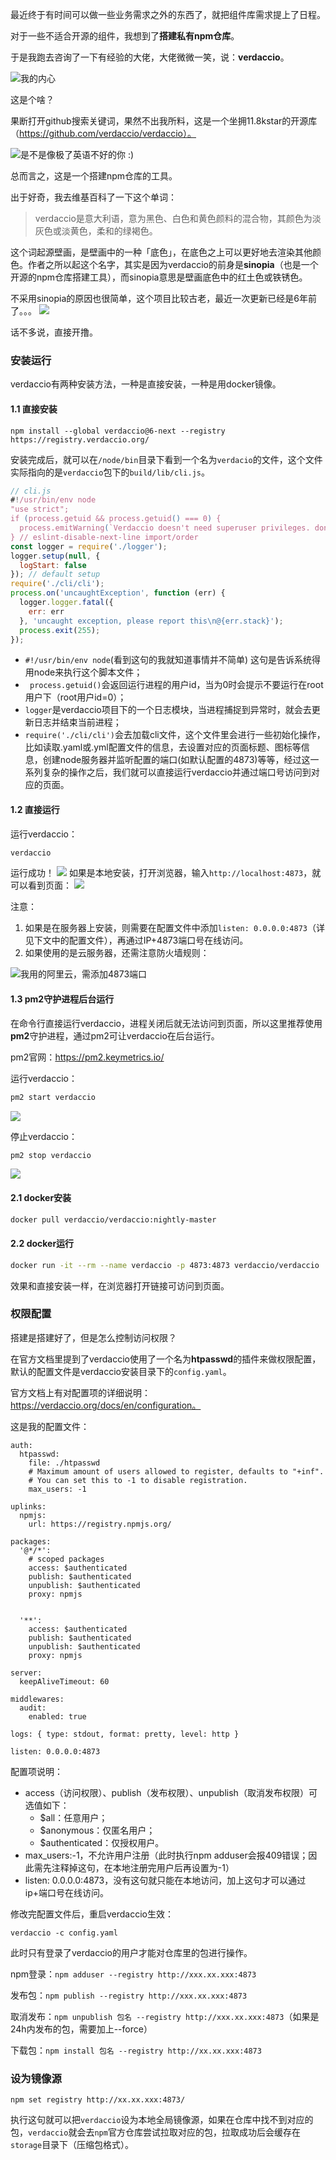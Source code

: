 最近终于有时间可以做一些业务需求之外的东西了，就把组件库需求提上了日程。

对于一些不适合开源的组件，我想到了**搭建私有npm仓库**。

于是我跑去咨询了一下有经验的大佬，大佬微微一笑，说：**verdaccio**。

![我的内心](https://img-blog.csdnimg.cn/img_convert/f285ea4a4125e7d2931e9f13e32d77de.png)

这是个啥？

果断打开github搜索关键词，果然不出我所料，这是一个坐拥11.8kstar的开源库（https://github.com/verdaccio/verdaccio）。

![是不是像极了英语不好的你 :)](https://img-blog.csdnimg.cn/img_convert/08bea327d1e6e4955a836ffc99695f65.png)

总而言之，这是一个搭建npm仓库的工具。

出于好奇，我去维基百科了一下这个单词：

> verdaccio是意大利语，意为黑色、白色和黄色颜料的混合物，其颜色为淡灰色或淡黄色，柔和的绿褐色。

这个词起源壁画，是壁画中的一种「底色」，在底色之上可以更好地去渲染其他颜色。作者之所以起这个名字，其实是因为verdaccio的前身是**sinopia**（也是一个开源的npm仓库搭建工具），而sinopia意思是壁画底色中的红土色或铁锈色。

不采用sinopia的原因也很简单，这个项目比较古老，最近一次更新已经是6年前了。。。
![](https://img-blog.csdnimg.cn/img_convert/8623428b03ab4137d5a55b1e4aa02fa8.png)


话不多说，直接开撸。

### 安装运行

verdaccio有两种安装方法，一种是直接安装，一种是用docker镜像。

#### 1.1 直接安装

```
npm install --global verdaccio@6-next --registry https://registry.verdaccio.org/
```
安装完成后，就可以在`/node/bin`目录下看到一个名为`verdacio`的文件，这个文件实际指向的是`verdaccio`包下的`build/lib/cli.js`。
```js
// cli.js
#!/usr/bin/env node
"use strict";
if (process.getuid && process.getuid() === 0) {
  process.emitWarning(`Verdaccio doesn't need superuser privileges. don't run it under root`);
} // eslint-disable-next-line import/order
const logger = require('./logger');
logger.setup(null, {
  logStart: false
}); // default setup
require('./cli/cli');
process.on('uncaughtException', function (err) {
  logger.logger.fatal({
    err: err
  }, 'uncaught exception, please report this\n@{err.stack}');
  process.exit(255);
});
```
- `#!/usr/bin/env node`(看到这句的我就知道事情并不简单) 这句是告诉系统得用node来执行这个脚本文件；
- ` process.getuid()`会返回运行进程的用户id，当为0时会提示不要运行在root用户下（root用户id=0）；
- `logger`是verdaccio项目下的一个日志模块，当进程捕捉到异常时，就会去更新日志并结束当前进程；
- `require('./cli/cli')`会去加载cli文件，这个文件里会进行一些初始化操作，比如读取.yaml或.yml配置文件的信息，去设置对应的页面标题、图标等信息，创建node服务器并监听配置的端口(如默认配置的4873)等等，经过这一系列复杂的操作之后，我们就可以直接运行verdaccio并通过端口号访问到对应的页面。

#### 1.2 直接运行
运行verdaccio：
```sh
verdaccio
```
运行成功！
![](https://img-blog.csdnimg.cn/img_convert/3b92a13769127c1f681afcd7516f5bfc.png)
如果是本地安装，打开浏览器，输入`http://localhost:4873`，就可以看到页面：
![](https://img-blog.csdnimg.cn/img_convert/af4e1f6402d1033a042237d3b124eb38.png)

注意：
1. 如果是在服务器上安装，则需要在配置文件中添加`listen: 0.0.0.0:4873`（详见下文中的配置文件），再通过IP+4873端口号在线访问。
2. 如果使用的是云服务器，还需注意防火墙规则：

![我用的阿里云，需添加4873端口](https://img-blog.csdnimg.cn/img_convert/063ad147076397e8a157ad86d7e501b9.png)

#### 1.3 pm2守护进程后台运行
在命令行直接运行verdaccio，进程关闭后就无法访问到页面，所以这里推荐使用**pm2**守护进程，通过pm2可让verdaccio在后台运行。

pm2官网：https://pm2.keymetrics.io/

运行verdaccio：
```sh
pm2 start verdaccio
```

![](https://img-blog.csdnimg.cn/img_convert/c2c4c6c9080dd9b1b05dd83a96cb4508.png)

停止verdaccio：
```sh
pm2 stop verdaccio
```

![](https://img-blog.csdnimg.cn/img_convert/e245227202dfc96e2319e0251067ec28.png)


#### 2.1 docker安装
```sh
docker pull verdaccio/verdaccio:nightly-master
```
#### 2.2 docker运行
```sh
docker run -it --rm --name verdaccio -p 4873:4873 verdaccio/verdaccio
```

效果和直接安装一样，在浏览器打开链接可访问到页面。

### 权限配置

搭建是搭建好了，但是怎么控制访问权限？

在官方文档里提到了verdaccio使用了一个名为**htpasswd**的插件来做权限配置，默认的配置文件是verdaccio安装目录下的`config.yaml`。

官方文档上有对配置项的详细说明：https://verdaccio.org/docs/en/configuration。

这是我的配置文件：
```
auth:
  htpasswd:
    file: ./htpasswd
    # Maximum amount of users allowed to register, defaults to "+inf".
    # You can set this to -1 to disable registration.
    max_users: -1

uplinks:
  npmjs:
    url: https://registry.npmjs.org/

packages:
  '@*/*':
    # scoped packages
    access: $authenticated
    publish: $authenticated
    unpublish: $authenticated
    proxy: npmjs


  '**':
    access: $authenticated
    publish: $authenticated
    unpublish: $authenticated
    proxy: npmjs

server:
  keepAliveTimeout: 60

middlewares:
  audit:
    enabled: true

logs: { type: stdout, format: pretty, level: http }

listen: 0.0.0.0:4873
```
配置项说明：
- access（访问权限）、publish（发布权限）、unpublish（取消发布权限）可选值如下：
  - $all：任意用户；
  - $anonymous：仅匿名用户； 
  - $authenticated：仅授权用户。
- max_users:-1，不允许用户注册（此时执行npm adduser会报409错误；因此需先注释掉这句，在本地注册完用户后再设置为-1）
- listen: 0.0.0.0:4873，没有这句就只能在本地访问，加上这句才可以通过ip+端口号在线访问。

修改完配置文件后，重启verdaccio生效：
```
verdaccio -c config.yaml
```

此时只有登录了verdaccio的用户才能对仓库里的包进行操作。

npm登录：`npm adduser --registry http://xxx.xx.xxx:4873`

发布包：`npm publish --registry http://xxx.xx.xxx:4873`

取消发布：`npm unpublish 包名 --registry http://xxx.xx.xxx:4873`（如果是24h内发布的包，需要加上--force）

下载包：`npm install 包名 --registry http://xx.xx.xxx:4873`

### 设为镜像源

 ```
 npm set registry http://xx.xx.xxx:4873/
 ```
执行这句就可以把`verdaccio`设为本地全局镜像源，如果在仓库中找不到对应的包，`verdaccio`就会去`npm`官方仓库尝试拉取对应的包，拉取成功后会缓存在`storage`目录下（压缩包格式）。